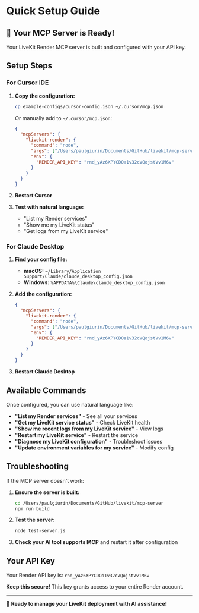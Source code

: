 # Quick Setup Guide

## 🚀 Your MCP Server is Ready!

Your LiveKit Render MCP server is built and configured with your API key.

## Setup Steps

### For Cursor IDE

1. **Copy the configuration:**
   ```bash
   cp example-configs/cursor-config.json ~/.cursor/mcp.json
   ```

   Or manually add to `~/.cursor/mcp.json`:
   ```json
   {
     "mcpServers": {
       "livekit-render": {
         "command": "node",
         "args": ["/Users/paulgiurin/Documents/GitHub/livekit/mcp-server/dist/index.js"],
         "env": {
           "RENDER_API_KEY": "rnd_yAz6XPYCDOa1v32cVQojstVv1M6v"
         }
       }
     }
   }
   ```

2. **Restart Cursor**

3. **Test with natural language:**
   - "List my Render services"
   - "Show me my LiveKit status"
   - "Get logs from my LiveKit service"

### For Claude Desktop

1. **Find your config file:**
   - **macOS:** `~/Library/Application Support/Claude/claude_desktop_config.json`
   - **Windows:** `%APPDATA%\Claude\claude_desktop_config.json`

2. **Add the configuration:**
   ```json
   {
     "mcpServers": {
       "livekit-render": {
         "command": "node",
         "args": ["/Users/paulgiurin/Documents/GitHub/livekit/mcp-server/dist/index.js"],
         "env": {
           "RENDER_API_KEY": "rnd_yAz6XPYCDOa1v32cVQojstVv1M6v"
         }
       }
     }
   }
   ```

3. **Restart Claude Desktop**

## Available Commands

Once configured, you can use natural language like:

- **"List my Render services"** - See all your services
- **"Get my LiveKit service status"** - Check LiveKit health
- **"Show me recent logs from my LiveKit service"** - View logs
- **"Restart my LiveKit service"** - Restart the service
- **"Diagnose my LiveKit configuration"** - Troubleshoot issues
- **"Update environment variables for my service"** - Modify config

## Troubleshooting

If the MCP server doesn't work:

1. **Ensure the server is built:**
   ```bash
   cd /Users/paulgiurin/Documents/GitHub/livekit/mcp-server
   npm run build
   ```

2. **Test the server:**
   ```bash
   node test-server.js
   ```

3. **Check your AI tool supports MCP** and restart it after configuration

## Your API Key

Your Render API key is: `rnd_yAz6XPYCDOa1v32cVQojstVv1M6v`

**Keep this secure!** This key grants access to your entire Render account.

---

🎉 **Ready to manage your LiveKit deployment with AI assistance!**
